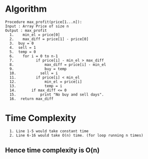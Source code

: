 # Algorithm 


    Procedure max_profit(price[1...n]):
    Input : Array Price of size n
    Output : max_profit 
	  1.	min_el = price[0]
	  2.	max_diff = price[1] - price[0]
      3.  buy = 0
      4.  sell = 1
	  5.  temp = 0
      6.	for i = 0 to n-1
	  7.		  if price[i] - min_el > max_diff
	  8.			  max_diff = price[i] - min_el
	  9.			  buy = temp
	  10.		    sell = i
	  11.		  if price[i] < min_el
	  12.			  min_el = price[i]
	  13.			  temp = i
	  14.	    if max_diff <= 0
	  15.		    print "No buy and sell days".
      16.  return max_diff
    
    
 # Time Complexity
    
      1. Line 1-5 would take constant time
      2. Line 6-16 would take O(n) time. (for loop running n times)
      
  ## Hence time complexity is O(n)
